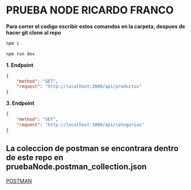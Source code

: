 # PRUEBA NODE RICARDO FRANCO

**Para correr el codigo escribir estos comandos en la carpeta, despues de hacer git clone al repo**

```bash
npm i

npm run dev
```

**1. Endpoint**

```json
{
    "method": "GET",
    "request": "http://localhost:3000/api/productos"
}
```
**3. Endpoint**

```json
{
    "method": "GET",
    "request": "http://localhost:3000/api/categorias"
}
```

## La coleccion de postman se encontrara dentro de este repo en pruebaNode.postman_collection.json

[POSTMAN]()



